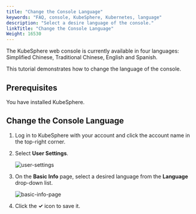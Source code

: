 ```yaml
---
title: "Change the Console Language"
keywords: "FAQ, console, KubeSphere, Kubernetes, language"
description: "Select a desire language of the console."
linkTitle: "Change the Console Language"
Weight: 16530
---
```


The KubeSphere web console is currently available in four languages: Simplified Chinese, Traditional Chinese, English and Spanish.

This tutorial demonstrates how to change the language of the console.

## **Prerequisites**

You have installed KubeSphere.

## Change the Console Language

1. Log in to KubeSphere with your account and click the account name in the top-right corner.

2. Select **User Settings**.

   ![user-settings](/images/docs/faq/kubesphere-web-console/change-console-language/user-settings.jpg)

3. On the **Basic Info** page, select a desired language from the **Language** drop-down list.

   ![basic-info-page](/images/docs/faq/kubesphere-web-console/change-console-language/basic-info-page.jpg)

4. Click the **✓** icon to save it.